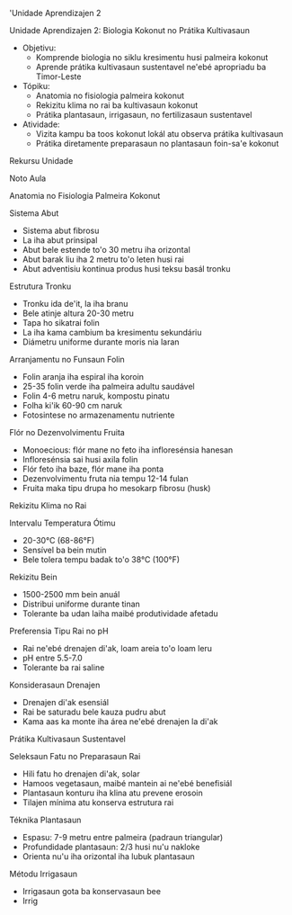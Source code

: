 'Unidade Aprendizajen 2

Unidade Aprendizajen 2: Biologia Kokonut no Prátika Kultivasaun
- Objetivu:
  * Komprende biologia no siklu kresimentu husi palmeira kokonut
  * Aprende prátika kultivasaun sustentavel ne'ebé apropriadu ba Timor-Leste
- Tópiku:
  * Anatomia no fisiologia palmeira kokonut
  * Rekizitu klima no rai ba kultivasaun kokonut
  * Prátika plantasaun, irrigasaun, no fertilizasaun sustentavel
- Atividade:
  * Vizita kampu ba toos kokonut lokál atu observa prátika kultivasaun
  * Prátika diretamente preparasaun no plantasaun foin-sa'e kokonut

Rekursu Unidade

Noto Aula

Anatomia no Fisiologia Palmeira Kokonut

Sistema Abut
- Sistema abut fibrosu
- La iha abut prinsipal
- Abut bele estende to'o 30 metru iha orizontal
- Abut barak liu iha 2 metru to'o leten husi rai
- Abut adventisiu kontinua produs husi teksu basál tronku

Estrutura Tronku
- Tronku ida de'it, la iha branu
- Bele atinje altura 20-30 metru
- Tapa ho sikatrai folin
- La iha kama cambium ba kresimentu sekundáriu
- Diámetru uniforme durante moris nia laran

Arranjamentu no Funsaun Folin
- Folin aranja iha espiral iha koroin
- 25-35 folin verde iha palmeira adultu saudável
- Folin 4-6 metru naruk, kompostu pinatu
- Folha ki'ik 60-90 cm naruk
- Fotosintese no armazenamentu nutriente

Flór no Dezenvolvimentu Fruita
- Monoecious: flór mane no feto iha infloresénsia hanesan
- Infloresénsia sai husi axila folin
- Flór feto iha baze, flór mane iha ponta
- Dezenvolvimentu fruta nia tempu 12-14 fulan
- Fruita maka tipu drupa ho mesokarp fibrosu (husk)

Rekizitu Klima no Rai

Intervalu Temperatura Ótimu
- 20-30°C (68-86°F)
- Sensível ba bein mutin
- Bele tolera tempu badak to'o 38°C (100°F)

Rekizitu Bein
- 1500-2500 mm bein anuál
- Distribui uniforme durante tinan
- Tolerante ba udan laiha maibé produtividade afetadu

Preferensia Tipu Rai no pH
- Rai ne'ebé drenajen di'ak, loam areia to'o loam leru
- pH entre 5.5-7.0
- Tolerante ba rai saline

Konsiderasaun Drenajen
- Drenajen di'ak esensiál
- Rai be saturadu bele kauza pudru abut
- Kama aas ka monte iha área ne'ebé drenajen la di'ak

Prátika Kultivasaun Sustentavel

Seleksaun Fatu no Preparasaun Rai
- Hili fatu ho drenajen di'ak, solar
- Hamoos vegetasaun, maibé mantein ai ne'ebé benefisiál
- Plantasaun konturu iha klina atu prevene erosoin
- Tilajen mínima atu konserva estrutura rai

Téknika Plantasaun
- Espasu: 7-9 metru entre palmeira (padraun triangular)
- Profundidade plantasaun: 2/3 husi nu'u nakloke
- Orienta nu'u iha orizontal iha lubuk plantasaun

Métodu Irrigasaun
- Irrigasaun gota ba konservasaun bee
- Irrig